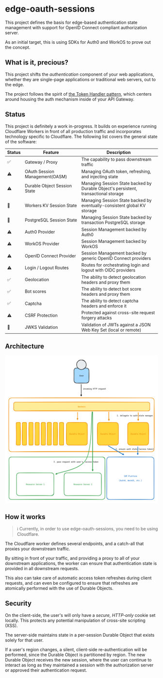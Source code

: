 # edge-oauth-sessions

This project defines the basis for edge-based authentication state management with support for OpenID Connect compliant authorization server.

As an initial target, this is using SDKs for Auth0 and WorkOS to prove out the concept.

## What is it, precious?

This project shifts the _authentication_ component of your web applications, whether they are single-page applications or traditional web servers, out to the edge.

The project follows the spirit of [the Token Handler pattern](https://bff-patterns.com/patterns/api-token-handler), which centers around housing the auth mechanism inside of your API Gateway.

## Status

This project is definitely a work in-progress. It builds on experience running Cloudflare Workers in front of all production traffic and incorporates technology specific to Cloudflare. The following list covers the general state of the software:

| Status | Feature                        | Description                                                                         |
| ------ | ------------------------------ | ----------------------------------------------------------------------------------- |
| ✅     | Gateway / Proxy                | The capability to pass downstream traffic                                           |
| ⚠️     | OAuth Session Management(OASM) | Managing OAuth token, refreshing, and injecting state                               |
| ⚠️     | Durable Object Session State   | Managing Session State backed by Durable Object's persistent, transactional storage |
| 🤔     | Workers KV Session State       | Managing Session State backed by eventually-consistent global KV storage            |
| 🤔     | PostgreSQL Session State       | Managing Session State backed by transaction PostgreSQL storage                     |
| ⚠️     | Auth0 Provider                 | Session Management backed by Auth0                                                  |
| ⚠️     | WorkOS Provider                | Session Management backed by WorkOS                                                 |
| ⚠️     | OpenID Connect Provider        | Session Management backed by generic OpenID Connect providers                       |
| ⚠️     | Login / Logout Routes          | Routes for orchestrating login and logout with OIDC providers                       |
| ✅     | Geolocation                    | The ability to detect geolocation headers and proxy them                            |
| ✅     | Bot scores                     | The ability to detect bot score headers and proxy them                              |
| ✅     | Captcha                        | The ability to detect captcha headers and enforce it                                |
| ⚠️     | CSRF Protection                | Protected against cross-site request forgery attacks                                |
| 🤔     | JWKS Validation                | Validation of JWTs against a JSON Web Key Set (local or remote)                     |

## Architecture

![./docs/high-level-architecture.png](./docs/high-level-architecture.png)

## How it works

> ℹ️ Currently, in order to use edge-oauth-sessions, you need to be using Cloudflare.

The Cloudflare worker defines several endpoints, and a catch-all that proxies your downstream traffic.

By sitting in front of your traffic, and providing a proxy to all of your downstream applications, the worker can ensure that authentication state is provided in all downstream requests.

This also can take care of automatic access token refreshes during client requests, and can even be configured to ensure that refreshes are atomically performed with the use of Durable Objects.

## Security

On the client-side, the user's will only have a _secure, HTTP-only_ cookie set locally. This protects any potential manipulation of cross-site scripting (XSS).

The server-side maintains state in a per-session Durable Object that exists solely for that user.

If a user's region changes, a silent, client-side re-authentication will be performed, since the Durable Object is partitioned by region. The new Durable Object receives the new session, where the user can continue to interact as long as they maintained a session with the authorization server or approved their authentication request.
